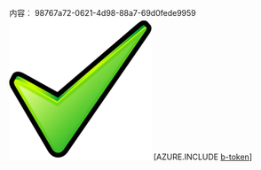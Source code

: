 内容︰ 98767a72-0621-4d98-88a7-69d0fede9959![图像](e42b301a-c7d9-4e0e-ae68-2ee06dcc8eab.png)
[AZURE.INCLUDE [b-token](4f7b0885-1454-4668-83d8-93bdd3543c78.md)]
